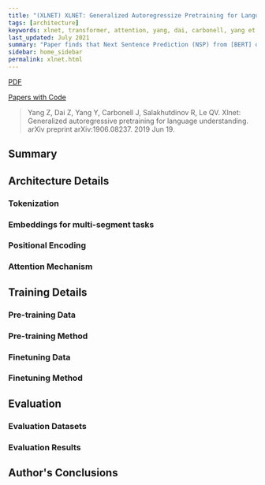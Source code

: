 ```yaml
---
title: "(XLNET) XLNET: Generalized Autoregressize Pretraining for Language Understanding"
tags: [architecture]
keywords: xlnet, transformer, attention, yang, dai, carbonell, yang et al, 2019, google, brain, carnegie, mellon, google brain
last_updated: July 2021
summary: "Paper finds that Next Sentence Prediction (NSP) from [BERT] does not necessarily improve performance."
sidebar: home_sidebar
permalink: xlnet.html
---
```


[PDF](https://arxiv.org/pdf/1906.08237.pdf)

[Papers with Code](https://paperswithcode.com/paper/xlnet-generalized-autoregressive-pretraining)

> Yang Z, Dai Z, Yang Y, Carbonell J, Salakhutdinov R, Le QV. Xlnet: Generalized autoregressive pretraining for language understanding. arXiv preprint arXiv:1906.08237. 2019 Jun 19.

## Summary


## Architecture Details

### Tokenization


### Embeddings for multi-segment tasks


### Positional Encoding


### Attention Mechanism


## Training Details

### Pre-training Data

### Pre-training Method



### Finetuning Data

### Finetuning Method


## Evaluation

### Evaluation Datasets

### Evaluation Results


## Author's Conclusions